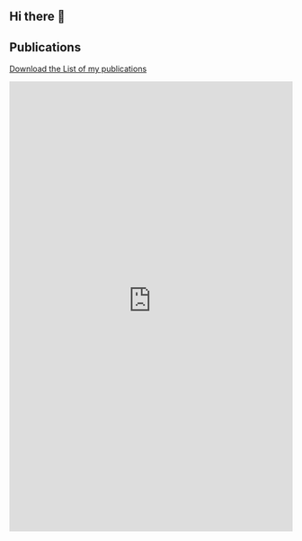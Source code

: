 ## Hi there 👋



## Publications
[Download the List of my publications](https://github.com/MicheleBarsotti/MicheleBarsotti/blob/main/assets/Michele_Barsotti_Publications.pdf)

<iframe src="https://raw.githubusercontent.com/username/repository/branch/path-to-file/Michele_Barsotti_Publications.pdf" 
        style="width:100%; height:800px;" frameborder="0"></iframe>
        
<!-- 
(./assets/Michele_Barsotti_Publications.pdf)
-->
<!--
**MicheleBarsotti/MicheleBarsotti** is a ✨ _special_ ✨ repository because its `README.md` (this file) appears on your GitHub profile.

Here are some ideas to get you started:

- 🔭 I’m currently working on ...
- 🌱 I’m currently learning ...
- 👯 I’m looking to collaborate on ...
- 🤔 I’m looking for help with ...
- 💬 Ask me about ...
- 📫 How to reach me: ...
- 😄 Pronouns: ...
- ⚡ Fun fact: ...
-->
